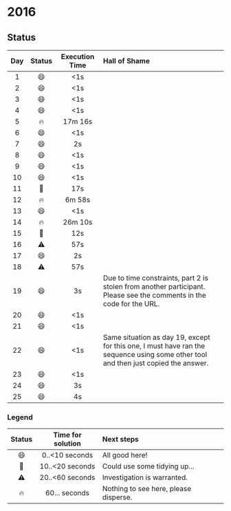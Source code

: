 # 2016
## Status

| Day | Status | Execution Time | Hall of Shame |
| :---: | :---: | :---: | :--- |
| 1 | :smile: | <1s |
| 2 | :smile: | <1s |
| 3 | :smile: | <1s |
| 4 | :smile: | <1s |
| 5 | :fire: | 17m 16s |
| 6 | :smile: | <1s |
| 7 | :smile: | 2s |
| 8 | :smile: | <1s |
| 9 | :smile: | <1s |
| 10 | :smile: | <1s |
| 11 | :eyes: | 17s |
| 12 | :fire: | 6m 58s |
| 13 | :smile: | <1s |
| 14 | :fire: | 26m 10s |
| 15 | :eyes: | 12s |
| 16 | :warning: | 57s |
| 17 | :smile: | 2s |
| 18 | :warning: | 57s |
| 19 | :smile: | 3s | Due to time constraints, part 2 is stolen from another participant. Please see the comments in the code for the URL. |
| 20 | :smile: | <1s |
| 21 | :smile: | <1s |
| 22 | :smile: | <1s | Same situation as day 19, except for this one, I must have ran the sequence using some other tool and then just copied the answer. |
| 23 | :smile: | <1s |
| 24 | :smile: | 3s |
| 25 | :smile: | 4s |

### Legend

| Status | Time for solution | Next steps |
| :---: | :---: | :--- |
| :smile: | 0..<10 seconds | All good here! |
| :eyes: | 10..<20 seconds | Could use some tidying up... |
| :warning: | 20..<60 seconds | Investigation is warranted. |
| :fire: | 60... seconds | Nothing to see here, please disperse. |
